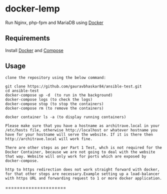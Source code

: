 # docker-lemp

Run Nginx, php-fpm and MariaDB using [Docker]

## Requirements
Install [Docker] and [Compose]

## Usage
```
clone the repository using the below command:

git clone https://github.com/gauravbhaskar84/ansible-test.git
cd ansible-test
docker-compose up -d  (to run in the background)
docker-compose logs (to check the logs)
docker-compose stop (to stop the containers)
docker-compose rm (to remove the containers)

docker container ls -a (to display running containers)
```

```
Please make sure that you have a hostname as architrave.local in your /etc/hosts file, otherwise http://localhost or whatever hostname you have for your hostname will serve the website. If it is there then http://architrave.local will work fine.

There are other steps as per Part 1 Test, whch is not required for the Docker Container, because we are not going to deal with the website that way. Website will only work for ports which are exposed by docker-compose.

http to https redirection does not work straight forward with docker, for that other steps are necessary.Example setting up a load-balancer with https URL and forwarding request to 1 or more docker application.
```

=====================

[Docker]:                      https://www.docker.io/
[Compose]:                     http://docs.docker.com/compose/install/

